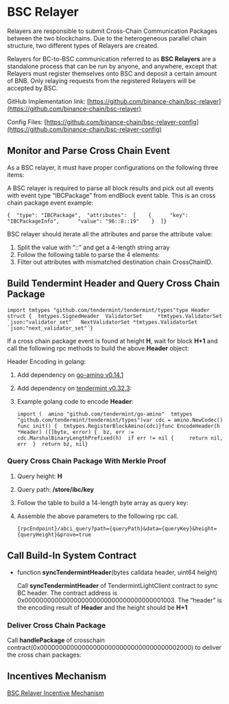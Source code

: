 # BSC Relayer

Relayers are responsible to submit Cross-Chain Communication Packages between the two blockchains. Due to the heterogeneous parallel chain structure, two different types of Relayers are created.

Relayers for BC-to-BSC communication referred to as **BSC Relayers** are a standalone process that can be run by anyone, and anywhere, except that Relayers must register themselves onto BSC and deposit a certain amount of BNB. Only relaying requests from the registered Relayers will be accepted by BSC.

GitHub Implementation link: [https://github.com/binance-chain/bsc-relayer](https://github.com/binance-chain/bsc-relayer)​

Config Files: [https://github.com/binance-chain/bsc-relayer-config](https://github.com/binance-chain/bsc-relayer-config)​

## Monitor and Parse Cross Chain Event <a id="monitor-and-parse-cross-chain-event"></a>

As a BSC relayer, it must have proper configurations on the following three items:

A BSC relayer is required to parse all block results and pick out all events with event type “IBCPackage” from endBlock event table. This is an cross chain package event example:

```text
{  "type": "IBCPackage",  "attributes":  [    {      "key": "IBCPackageInfo",      "value": "96::8::19"    }  ]}
```

BSC relayer should iterate all the attributes and parse the attribute value:

1. Split the value with “::” and get a 4-length string array
2. Follow the following table to parse the 4 elements:
3. Filter out attributes with mismatched destination chain CrossChainID.

## Build Tendermint Header and Query Cross Chain Package <a id="build-tendermint-header-and-query-cross-chain-package"></a>

```text
import tmtypes "github.com/tendermint/tendermint/types"type Header struct {  tmtypes.SignedHeader  ValidatorSet     *tmtypes.ValidatorSet `json:"validator_set"`  NextValidatorSet *tmtypes.ValidatorSet `json:"next_validator_set"`}
```

If a cross chain package event is found at height **H**, wait for block **H+1** and call the following rpc methods to build the above **Header** object:

Header Encoding in golang:

1. Add dependency on [go-amino v0.14.1](https://github.com/tendermint/go-amino/tree/v0.14.1)​
2. Add dependency on [tendermint v0.32.3](https://github.com/tendermint/tendermint/tree/v0.32.3):
3. Example golang code to encode **Header**:

   ```text
   import (  amino "github.com/tendermint/go-amino"  tmtypes "github.com/tendermint/tendermint/types")​var cdc = amino.NewCodec()​func init() {  tmtypes.RegisterBlockAmino(cdc)}​func EncodeHeader(h *Header) ([]byte, error) {  bz, err := cdc.MarshalBinaryLengthPrefixed(h)  if err != nil {     return nil, err  }  return bz, nil}
   ```

### Query Cross Chain Package With Merkle Proof <a id="query-cross-chain-package-with-merkle-proof"></a>

1. Query height: **H**
2. Query path: **/store/ibc/key**
3. Follow the table to build a 14-length byte array as query key:
4. Assemble the above parameters to the following rpc call.

   ```text
   {rpcEndpoint}/abci_query?path={queryPath}&data={queryKey}&height={queryHeight}&prove=true
   ```

## Call Build-In System Contract <a id="call-build-in-system-contract"></a>

* function **syncTendermintHeader**\(bytes calldata header, uint64 height\)

  Call **syncTendermintHeader** of TendermintLightClient contract to sync BC header. The contract address is 0x0000000000000000000000000000000000001003. The “header” is the encoding result of **Header** and the height should be **H+1**

### Deliver Cross Chain Package <a id="deliver-cross-chain-package"></a>

Call **handlePackage** of crosschain contract\(0x0000000000000000000000000000000000002000\) to deliver the cross chain packages:

## Incentives Mechanism <a id="incentives-mechanism"></a>

​[BSC Relayer Incentive Mechanism](https://docs.binance.org/smart-chain/guides/concepts/incentives.html)​

